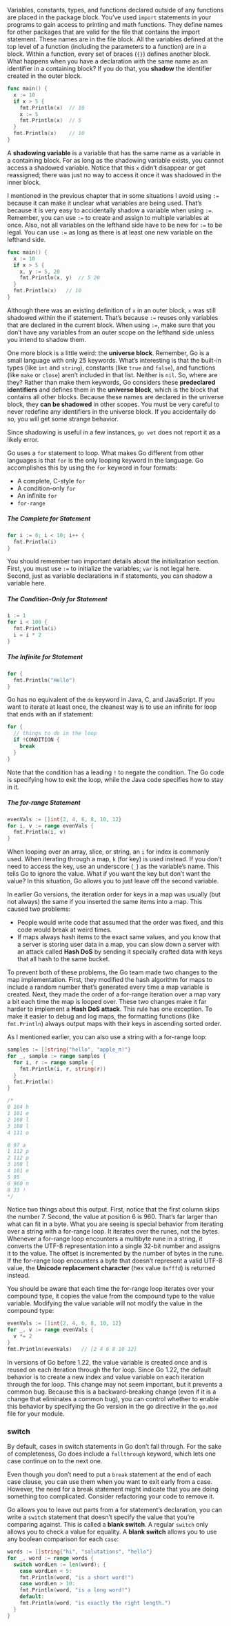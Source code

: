 Variables, constants, types, and functions declared outside of any functions are placed in the package block. You’ve used `import` statements in your programs to gain access to printing and math functions. They define names for other packages that are valid for the file that contains the import statement. These names are in the file block. All the variables defined at the top level of a function (including the parameters to a function) are in a block. Within a function, every set of braces (`{}`) defines another block. What happens when you have a declaration with the same name as an identifier in a containing block? If you do that, you **shadow** the identifier created in the outer block.

```go
func main() {     
  x := 10     
  if x > 5 {         
    fmt.Println(x)  // 10     
    x := 5         
    fmt.Println(x)  // 5
  }     
  fmt.Println(x)    // 10
}
```

A **shadowing variable** is a variable that has the same name as a variable in a containing block. For as long as the shadowing variable exists, you cannot access a shadowed variable. Notice that this `x` didn’t disappear or get reassigned; there was just no way to access it once it was shadowed in the inner block.

I mentioned in the previous chapter that in some situations I avoid using `:=` because it can make it unclear what variables are being used. That’s because it is very easy to accidentally shadow a variable when using `:=`. Remember, you can use `:=` to create and assign to multiple variables at once. Also, not all variables on the lefthand side have to be new for `:=` to be legal. You can use `:=` as long as there is at least one new variable on the lefthand side.

```go
func main() {     
  x := 10     
  if x > 5 {         
    x, y := 5, 20         
    fmt.Println(x, y)  // 5 20   
  }     
  fmt.Println(x)   // 10
}
```

Although there was an existing definition of `x` in an outer block, `x` was still shadowed within the if statement. That’s because `:=` reuses only variables that are declared in the current block. When using `:=`, make sure that you don’t have any variables from an outer scope on the lefthand side unless you intend to shadow them. 

One more block is a little weird: the **universe block**. Remember, Go is a small language with only 25 keywords. What’s interesting is that the built-in types (like `int` and `string`), constants (like `true` and `false`), and functions (like `make` or `close`) aren’t included in that list. Neither is `nil`. So, where are they? Rather than make them keywords, Go considers these **predeclared identifiers** and defines them in the **universe block**, which is the block that contains all other blocks. Because these names are declared in the universe block, they **can be shadowed** in other scopes. You must be very careful to never redefine any identifiers in the universe block. If you accidentally do so, you will get some strange behavior.

Since shadowing is useful in a few instances, `go vet` does not report it as a likely error.

Go uses a `for` statement to loop. What makes Go different from other languages is that `for` is the only looping keyword in the language. Go accomplishes this by using the `for` keyword in four formats: 

- A complete, C-style `for` 
- A condition-only `for` 
- An infinite `for` 
- `for-range`

##### The Complete for Statement

```go
for i := 0; i < 10; i++ {     
  fmt.Println(i) 
}
```

You should remember two important details about the initialization section. First, you must use `:=` to initialize the variables; `var` is not legal here. Second, just as variable declarations in if statements, you can shadow a variable here.

##### The Condition-Only for Statement

```go
i := 1 
for i < 100 {         
  fmt.Println(i)         
  i = i * 2 
}
```

##### The Infinite for Statement

```go
for {         
  fmt.Println("Hello")     
}
```

Go has no equivalent of the `do` keyword in Java, C, and JavaScript. If you want to iterate at least once, the cleanest way is to use an infinite for loop that ends with an if statement:

```go
for {     
  // things to do in the loop     
  if !CONDITION {         
    break     
  } 
}
```

Note that the condition has a leading `!` to negate the condition. The Go code is specifying how to exit the loop, while the Java code specifies how to stay in it.

##### The for-range Statement

```go
evenVals := []int{2, 4, 6, 8, 10, 12} 
for i, v := range evenVals {     
  fmt.Println(i, v) 
}
```

When looping over an array, slice, or string, an `i` for index is commonly used. When iterating through a map, `k` (for key) is used instead. If you don’t need to access the key, use an underscore (`_`) as the variable’s name. This tells Go to ignore the value. What if you want the key but don’t want the value? In this situation, Go allows you to just leave off the second variable.

In earlier Go versions, the iteration order for keys in a map was usually (but not always) the same if you inserted the same items into a map. This caused two problems: 

- People would write code that assumed that the order was fixed, and this code would break at weird times.
- If maps always hash items to the exact same values, and you know that a server is storing user data in a map, you can slow down a server with an attack called **Hash DoS** by sending it specially crafted data with keys that all hash to the same bucket.

To prevent both of these problems, the Go team made two changes to the map implementation. First, they modified the hash algorithm for maps to include a random number that’s generated every time a map variable is created. Next, they made the order of a for-range iteration over a map vary a bit each time the map is looped over. These two changes make it far harder to implement a **Hash DoS attack**. This rule has one exception. To make it easier to debug and log maps, the formatting functions (like `fmt.Println`) always output maps with their keys in ascending sorted order.

As I mentioned earlier, you can also use a string with a for-range loop:

```go
samples := []string{"hello", "apple_π!"} 
for _, sample := range samples {     
  for i, r := range sample {         
    fmt.Println(i, r, string(r))     
  }     
  fmt.Println() 
}

/*
0 104 h
1 101 e
2 108 l
3 108 l
4 111 o

0 97 a
1 112 p
2 112 p
3 108 l
4 101 e
5 95 _
6 960 π
8 33 !
*/
```

Notice two things about this output. First, notice that the first column skips the number 7. Second, the value at position 6 is 960. That’s far larger than what can fit in a byte. What you are seeing is special behavior from iterating over a string with a for-range loop. It iterates over the runes, not the bytes. Whenever a for-range loop encounters a multibyte rune in a string, it converts the UTF-8 representation into a single 32-bit number and assigns it to the value. The offset is incremented by the number of bytes in the rune. If the for-range loop encounters a byte that doesn’t represent a valid UTF-8 value, the **Unicode replacement character** (hex value `0xfffd`) is returned instead.

You should be aware that each time the for-range loop iterates over your compound type, it copies the value from the compound type to the value variable. Modifying the value variable will not modify the value in the compound type:

```go
evenVals := []int{2, 4, 6, 8, 10, 12} 
for _, v := range evenVals {     
  v *= 2 
} 
fmt.Println(evenVals)   // [2 4 6 8 10 12]
```

In versions of Go before 1.22, the value variable is created once and is reused on each iteration through the for loop. Since Go 1.22, the default behavior is to create a new index and value variable on each iteration through the for loop. This change may not seem important, but it prevents a common bug. Because this is a backward-breaking change (even if it is a change that eliminates a common bug), you can control whether to enable this behavior by specifying the Go version in the go directive in the `go.mod` file for your module.

### switch

By default, cases in switch statements in Go don’t fall through. For the sake of completeness, Go does include a `fallthrough` keyword, which lets one case continue on to the next one. 

Even though you don’t need to put a `break` statement at the end of each case clause, you can use them when you want to exit early from a case. However, the need for a break statement might indicate that you are doing something too complicated. Consider refactoring your code to remove it.

Go allows you to leave out parts from a for statement’s declaration, you can write a `switch` statement that doesn’t specify the value that you’re comparing against. This is called a **blank switch**. A regular `switch` only allows you to check a value for equality. A **blank switch** allows you to use any boolean comparison for each `case`:

```go
words := []string{"hi", "salutations", "hello"} 
for _, word := range words {     
  switch wordLen := len(word); {     
    case wordLen < 5:         
    fmt.Println(word, "is a short word!")     
    case wordLen > 10:         
    fmt.Println(word, "is a long word!")     
    default:         
    fmt.Println(word, "is exactly the right length.")     
  } 
}
```





















